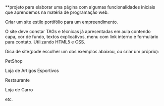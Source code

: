 **projeto para elaborar uma página com algumas funcionalidades iniciais que aprendemos na matéria de programação web.

Criar um site estilo portifólio para um empreendimento.

O site deve constar TAGs e técnicas já apresentadas em aula contendo capa, cor de fundo, textos explicativos, menu com link interno e formulário para contato. Utilizando HTML5 e CSS.

Dica de site(pode escolher um dos exemplos abaixou, ou criar um próprio):

PetShop

Loja de Artigos Esportivos

Restaurante

Loja de Carro

etc.
